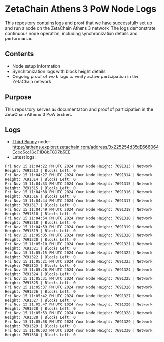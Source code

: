 # ZetaChain Athens 3 PoW Node Logs
This repository contains logs and proof that we have successfully set up and run a node on the ZetaChain Athens 3 network. The logs demonstrate continuous node operation, including synchronization details and performance.

## Contents
- Node setup information
- Synchronization logs with block height details
- Ongoing proof of work logs to verify active participation in the ZetaChain network

## Purpose
This repository serves as documentation and proof of participation in the ZetaChain Athens 3 PoW testnet.

## Logs

- [Third Bunny](https://thirdbunny.xyz/) node: https://athens.explorer.zetachain.com/address/0x225254d35dE666064Eccc5ce16eF1D8bF8D7b5EE
- Latest logs:
```
Fri Nov 15 11:04:22 PM UTC 2024 Your Node Height: 7691313 | Network Height: 7691313 | Blocks Left: 0
Fri Nov 15 11:04:27 PM UTC 2024 Your Node Height: 7691314 | Network Height: 7691314 | Blocks Left: 0
Fri Nov 15 11:04:33 PM UTC 2024 Your Node Height: 7691315 | Network Height: 7691315 | Blocks Left: 0
Fri Nov 15 11:04:38 PM UTC 2024 Your Node Height: 7691316 | Network Height: 7691316 | Blocks Left: 0
Fri Nov 15 11:04:44 PM UTC 2024 Your Node Height: 7691317 | Network Height: 7691317 | Blocks Left: 0
Fri Nov 15 11:04:49 PM UTC 2024 Your Node Height: 7691318 | Network Height: 7691318 | Blocks Left: 0
Fri Nov 15 11:04:54 PM UTC 2024 Your Node Height: 7691318 | Network Height: 7691318 | Blocks Left: 0
Fri Nov 15 11:04:59 PM UTC 2024 Your Node Height: 7691319 | Network Height: 7691319 | Blocks Left: 0
Fri Nov 15 11:05:05 PM UTC 2024 Your Node Height: 7691320 | Network Height: 7691320 | Blocks Left: 0
Fri Nov 15 11:05:10 PM UTC 2024 Your Node Height: 7691321 | Network Height: 7691321 | Blocks Left: 0
Fri Nov 15 11:05:15 PM UTC 2024 Your Node Height: 7691322 | Network Height: 7691322 | Blocks Left: 0
Fri Nov 15 11:05:21 PM UTC 2024 Your Node Height: 7691323 | Network Height: 7691323 | Blocks Left: 0
Fri Nov 15 11:05:26 PM UTC 2024 Your Node Height: 7691324 | Network Height: 7691324 | Blocks Left: 0
Fri Nov 15 11:05:31 PM UTC 2024 Your Node Height: 7691325 | Network Height: 7691325 | Blocks Left: 0
Fri Nov 15 11:05:37 PM UTC 2024 Your Node Height: 7691326 | Network Height: 7691326 | Blocks Left: 0
Fri Nov 15 11:05:42 PM UTC 2024 Your Node Height: 7691327 | Network Height: 7691327 | Blocks Left: 0
Fri Nov 15 11:05:47 PM UTC 2024 Your Node Height: 7691328 | Network Height: 7691328 | Blocks Left: 0
Fri Nov 15 11:05:53 PM UTC 2024 Your Node Height: 7691328 | Network Height: 7691328 | Blocks Left: 0
Fri Nov 15 11:05:58 PM UTC 2024 Your Node Height: 7691329 | Network Height: 7691329 | Blocks Left: 0
Fri Nov 15 11:06:03 PM UTC 2024 Your Node Height: 7691330 | Network Height: 7691330 | Blocks Left: 0
```
